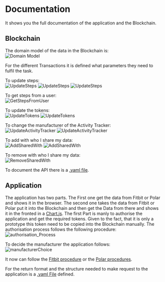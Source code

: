 # Documentation
It shows you the full documentation of the application and the Blockchain.

## Blockchain
The domain model of the data in the Blockchain is:<br>
![Domain Model](images/domain_model.png)

For the different Transactions it is defined what parameters they need to fulfil the task.

To update steps:<br>
![UpdateSteps](images/transaction_updateSteps.png)
![UpdateSteps](images/transaction_UpdateSteps1.png)
![UpdateSteps](images/transaction_UpdateSteps2.png)

To get steps from a user:<br>
![GetStepsFromUser](images/transaction_getStepsFromUser.png)

To update the tokens:<br>
![UpdateTokens](images/transaction_updateTokens.png)
![UpdateTokens](images/transaction_UpdateTokens.png)

To change the manufacturer of the Activity Tracker:<br>
![UpdateActivityTracker](images/transaction_updateActivityTracker.png)
![UpdateActivityTracker](images/transaction_UpdateActivityTracker.png)

To add with who I share my data:<br>
![AddSharedWith](images/transaction_addSharedWith.png)
![AddSharedWith](images/transaction_AddSharedWith.png)

To remove with who I share my data:<br>
![RemoveSharedWith](images/transaction_RemoveSharedWith.png)

To document the API there is a [.yaml file](doku_API_Blockchain.yaml).


## Application
The application has two parts. The First one get the data from Fitbit or Polar and shows it in the browser. The second one takes the data from Fitbit or Polar put it into the Blockchain and then get the Data from there and shows it in the fronted in a [Chart.js](https://www.chartjs.org/).
The first Part is manly to authorise the application and get the required tokens. Given to the fact, that it is only a prototype this token need to be copied into the Blockchain manually.
The authorisation process follows the following procedure:<br>
![authorisation_Process](images/authorisation.jpg)

To decide the manufacturer the application follows: <br>
![manufacturerChoice](images/refreshBlockchain.jpg)

It now can follow the [Fitbit procedure](images/fitbit.jpg) or the [Polar procedures](images/polar.jpg).

For the return format and the structure needed to make request to the application is a [.yaml File](doku_API_Application.yaml) defined.
